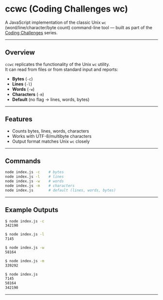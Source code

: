 # ccwc (Coding Challenges wc)

A JavaScript implementation of the classic Unix `wc` (word/line/character/byte count) command-line tool — built as part of the [Coding Challenges](https://codingchallenges.fyi/) series.

---

## Overview

`ccwc` replicates the functionality of the Unix `wc` utility.  
It can read from files or from standard input and reports:

- **Bytes** (`-c`)
- **Lines** (`-l`)
- **Words** (`-w`)
- **Characters** (`-m`)
- **Default** (no flag → lines, words, bytes)

---

## Features

- Counts bytes, lines, words, characters
- Works with UTF-8/multibyte characters
- Output format matches Unix `wc` closely

---

## Commands

```bash
node index.js -c    # bytes
node index.js -l    # lines
node index.js -w    # words
node index.js -m    # characters
node index.js       # default (lines, words, bytes)
```

---

## Example Outputs

```bash
$ node index.js -c
342190

$ node index.js -l
7145

$ node index.js -w
58164

$ node index.js -m
339292

$ node index.js
7145
58164
342190

```

---
